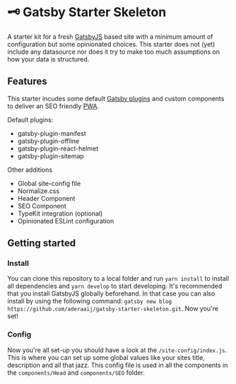 # 🗝 Gatsby Starter Skeleton
A starter kit for a fresh [GatsbyJS](https://www.gatsbyjs.org/) based site with a minimum amount of configuration but some opinionated choices. This starter does not (yet) include any datasource nor does it try to make too much assumptions on how your data is structured.

## Features
This starter incudes some default [Gatsby plugins](https://www.gatsbyjs.org/docs/plugins/) and custom components to deliver an SEO friendly [PWA](https://developers.google.com/web/progressive-web-apps/).

Default plugins: 
* gatsby-plugin-manifest
* gatsby-plugin-offline
* gatsby-plugin-react-helmet
* gatsby-plugin-sitemap

Other additions
* Global site-config file
* Normalize.css
* Header Component
* SEO Component
* TypeKit integration (optional)
* Opinionated ESLint configuration

## Getting started

### Install
You can clone this repository to a local folder and run `yarn install` to install all dependencies and `yarn develop` to start developing. It's recommended that you install GatsbyJS globally beforehand. In that case you can also install by using the following command: `gatsby new blog https://github.com/aderaaij/gatsby-starter-skeleton.git`. Now you're set!

### Config
Now you're all set-up you should have a look at the `/site-config/index.js`. This is where you can set up some global values like your sites title, description and all that jazz. This config file is used in all the components in the `components/Head` and `components/SEO` folder. 
